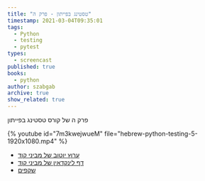 ```yaml
---
title: "טסטינג בפייתון - פרק ה"
timestamp: 2021-03-04T09:35:01
tags:
  - Python
  - testing
  - pytest
types:
  - screencast
published: true
books:
  - python
author: szabgab
archive: true
show_related: true
---
```



פרק ה של קורס טסטינג בפייתון


{% youtube id="7m3kwejwueM" file="hebrew-python-testing-5-1920x1080.mp4" %}

* [ערוץ יוטוב של מביני קוד](/youtube)
* [דף לינקדאין של מביני קוד](/linkedin)
* [שקפים](https://code-maven.com/slides/python/pytest-mocking)

